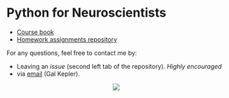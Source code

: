 # Python for Neuroscientists

- [Course book](https://sagol-python-for-neuroscientists.github.io/textbook-public/intro.html)
- [Homework assignments repository](https://github.com/sagol-python-for-neuroscientists/course_site_2023.git)

For any questions, feel free to contact me by:

- Leaving an _issue_ (second left tab of the repository). _Highly encouraged_
- via [email](mailto:galkepler@gmail.com) (Gal Kepler).

<p align="center">
  <img src="https://external-preview.redd.it/LhqnOrIijEcnC9LUUOyiUVsue1oso7Ru7vH6tt5FECg.jpg?auto=webp&s=dfdd5d8a87e45ede7f70b53f127b90744dfabdef">
</p>
